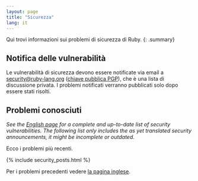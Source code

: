 ```yaml
---
layout: page
title: "Sicurezza"
lang: it
---
```


Qui trovi informazioni sui problemi di sicurezza di Ruby.
{: .summary}

## Notifica delle vulnerabilità

Le vulnerabilità di sicurezza devono essere notificate via email a
security@ruby-lang.org ([chiave pubblica PGP](/security.asc)), che è una lista
di discussione privata. I problemi notificati verranno pubblicati solo dopo
essere stati risolti.

## Problemi conosciuti

_See the [English page](/en/security/) for a complete and up-to-date
list of security vulnerabilities.
The following list only includes the as yet translated
security announcements, it might be incomplete or outdated._

Ecco i problemi più recenti.

{% include security_posts.html %}

Per i problemi precedenti vedere [la pagina inglese](/en/security/).
